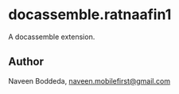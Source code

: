 # docassemble.ratnaafin1

A docassemble extension.

## Author

Naveen Boddeda, naveen.mobilefirst@gmail.com

